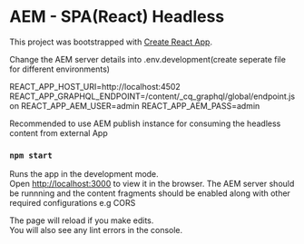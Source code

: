 # AEM - SPA(React) Headless

This project was bootstrapped with [Create React App](https://github.com/facebook/create-react-app).

Change the AEM server details into .env.development(create seperate file for different environments)

REACT_APP_HOST_URI=http://localhost:4502
REACT_APP_GRAPHQL_ENDPOINT=/content/_cq_graphql/global/endpoint.json
REACT_APP_AEM_USER=admin
REACT_APP_AEM_PASS=admin

Recommended to use AEM publish instance for consuming the headless content from external App

### `npm start`

Runs the app in the development mode.\
Open [http://localhost:3000](http://localhost:3000) to view it in the browser. The AEM server should be runnning and the content fragments should be enabled along with other required configurations e.g CORS

The page will reload if you make edits.\
You will also see any lint errors in the console.

